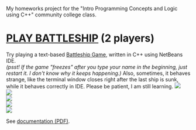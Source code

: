 <p>My homeworks project for the "Intro Programming Concepts and Logic using C++" community college class.</p>

<h1><a href="https://github.com/uralmasha/Cplusplus/blob/master/Battleship%20Game/dist/Debug/Cygwin-Windows/battleship_game.exe?raw=true">PLAY BATTLESHIP</a> (2 players)</h1>
Try playing a text-based <a href="https://github.com/uralmasha/csc-17a_SPR18/tree/master/Battleship%20Game" title="Sea Battle on C++ console">Battleship Game</a>, written in C++ using NetBeans IDE.
<br/><em>(psst! If the game "freezes" after you type your name in the beginning, just restart it. I don't know why it keeps happening.)</em> Also, sometimes, it behaves strange, like the terminal window closes right after the last ship is sunk, while it behaves correctly in IDE. Please be patient, I am still learning.

<img src="https://github.com/uralmasha/Cplusplus-for-csc-17a/blob/master/Battleship%20Game/Flowcharts%2C%20UML/screenshots/csc-17A%20screen1.jpg" />
<br/>
<img src="https://github.com/uralmasha/Cplusplus-for-csc-17a/blob/master/Battleship%20Game/Flowcharts%2C%20UML/screenshots/csc-17A%20screen2.jpg" />
<br/>
<img src="https://github.com/uralmasha/Cplusplus-for-csc-17a/blob/master/Battleship%20Game/Flowcharts%2C%20UML/screenshots/csc-17A%20screen3.jpg" />
<br/>
<img src="https://github.com/uralmasha/Cplusplus-for-csc-17a/blob/master/Battleship%20Game/Flowcharts%2C%20UML/screenshots/csc-17A%20screen4.jpg" />
<br/>
<img src="https://github.com/uralmasha/Cplusplus-for-csc-17a/blob/master/Battleship%20Game/Flowcharts%2C%20UML/screenshots/csc-17A%20screen5.jpg" />

See <a href="https://github.com/uralmasha/Cplusplus-for-csc-17a/blob/master/Battleship%20Game/C%2B%2B%20Final%20Battleship%20Classes.pdf">documentation (PDF)</a>.
